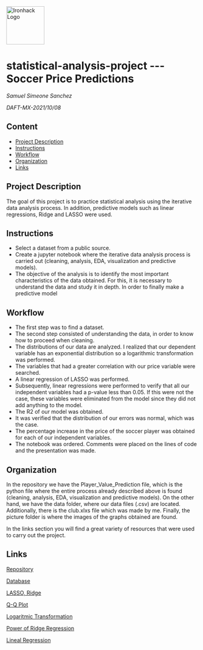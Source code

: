 <img src="https://bit.ly/2VnXWr2" alt="Ironhack Logo" width="100"/>

# statistical-analysis-project --- Soccer Price Predictions
*Samuel Simeone Sanchez*

*DAFT-MX-2021/10/08*

## Content
- [Project Description](#project-description)
- [Instructions](#instructions)
- [Workflow](#workflow)
- [Organization](#organization)
- [Links](#links)

## Project Description
The goal of this project is to practice statistical analysis using the iterative data analysis process. In addition, predictive models such as linear regressions, Ridge and LASSO were used.

## Instructions
- Select a dataset from a public source.
- Create a jupyter notebook where the iterative data analysis process is carried out (cleaning, analysis, EDA, visualization and predictive models).
- The objective of the analysis is to identify the most important characteristics of the data obtained. For this, it is necessary to understand the data and study it in depth. In order to finally make a predictive model

## Workflow
- The first step was to find a dataset.
- The second step consisted of understanding the data, in order to know how to proceed when cleaning.
- The distributions of our data are analyzed. I realized that our dependent variable has an exponential distribution so a logarithmic transformation was performed.
- The variables that had a greater correlation with our price variable were searched.
- A linear regression of LASSO was performed.
- Subsequently, linear regressions were performed to verify that all our independent variables had a p-value less than 0.05. If this were not the case, these variables were eliminated from the model since they did not add anything to the model.
- The R2 of our model was obtained.
- It was verified that the distribution of our errors was normal, which was the case.
- The percentage increase in the price of the soccer player was obtained for each of our independent variables.
- The notebook was ordered. Comments were placed on the lines of code and the presentation was made.

## Organization
In the repository we have the Player_Value_Prediction file, which is the python file where the entire process already described above is found (cleaning, analysis, EDA, visualization and predictive models). On the other hand, we have the data folder, where our data files (.csv) are located. Additionally, there is the club.xlxs file which was made by me. Finally, the picture folder is where the images of the graphs obtained are found.

In the links section you will find a great variety of resources that were used to carry out the project.

## Links
[Repository](https://github.com/)

[Database](https://www.kaggle.com/stefanoleone992/fifa-22-complete-player-dataset?select=players_21.csv)

[LASSO, Ridge](https://www.cienciadedatos.net/documentos/py14-ridge-lasso-elastic-net-python.html)

[Q-Q Plot](https://towardsdatascience.com/q-q-plots-explained-5aa8495426c0)

[Logaritmic Transformation](https://medium.com/@kyawsawhtoon/log-transformation-purpose-and-interpretation-9444b4b049c9)

[Power of Ridge Regression](https://towardsdatascience.com/the-power-of-ridge-regression-4281852a64d6)

[Lineal Regression](https://www.cienciadedatos.net/documentos/py10-regresion-lineal-python.html)